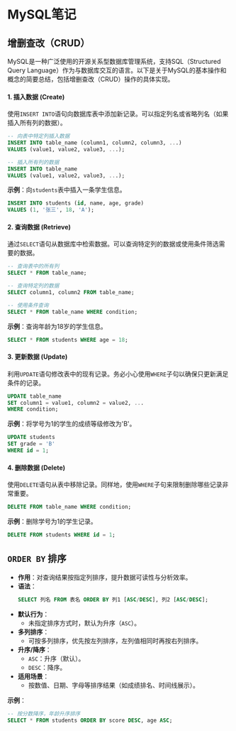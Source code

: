 # MySQL笔记



## 增删查改（CRUD）

MySQL是一种广泛使用的开源关系型数据库管理系统，支持SQL（Structured Query Language）作为与数据库交互的语言。以下是关于MySQL的基本操作和概念的简要总结，包括增删查改（CRUD）操作的具体实现。

#### 1. 插入数据 (Create)
使用`INSERT INTO`语句向数据库表中添加新记录。可以指定列名或省略列名（如果插入所有列的数据）。

```sql
-- 向表中特定列插入数据
INSERT INTO table_name (column1, column2, column3, ...)
VALUES (value1, value2, value3, ...);

-- 插入所有列的数据
INSERT INTO table_name
VALUES (value1, value2, value3, ...);
```

**示例**：向`students`表中插入一条学生信息。
```sql
INSERT INTO students (id, name, age, grade)
VALUES (1, '张三', 18, 'A');
```

#### 2. 查询数据 (Retrieve)
通过`SELECT`语句从数据库中检索数据。可以查询特定列的数据或使用条件筛选需要的数据。

```sql
-- 查询表中的所有列
SELECT * FROM table_name;

-- 查询特定列的数据
SELECT column1, column2 FROM table_name;

-- 使用条件查询
SELECT * FROM table_name WHERE condition;
```

**示例**：查询年龄为18岁的学生信息。
```sql
SELECT * FROM students WHERE age = 18;
```

#### 3. 更新数据 (Update)
利用`UPDATE`语句修改表中的现有记录。务必小心使用`WHERE`子句以确保只更新满足条件的记录。

```sql
UPDATE table_name 
SET column1 = value1, column2 = value2, ...
WHERE condition;
```

**示例**：将学号为1的学生的成绩等级修改为'B'。
```sql
UPDATE students
SET grade = 'B'
WHERE id = 1;
```

#### 4. 删除数据 (Delete)
使用`DELETE`语句从表中移除记录。同样地，使用`WHERE`子句来限制删除哪些记录非常重要。

```sql
DELETE FROM table_name WHERE condition;
```

**示例**：删除学号为1的学生记录。
```sql
DELETE FROM students WHERE id = 1;
```





## `ORDER BY` 排序

- **作用**：对查询结果按指定列排序，提升数据可读性与分析效率。  
- **语法**：  
  ```sql
  SELECT 列名 FROM 表名 ORDER BY 列1 [ASC/DESC], 列2 [ASC/DESC];
  ```
- **默认行为**：  
  - 未指定排序方式时，默认为升序（`ASC`）。  
- **多列排序**：  
  - 可按多列排序，优先按左列排序，左列值相同时再按右列排序。  
- **升序/降序**：  
  - `ASC`：升序（默认）。  
  - `DESC`：降序。  
- **适用场景**：  
  - 按数值、日期、字母等排序结果（如成绩排名、时间线展示）。  

**示例**：  
```sql
-- 按分数降序，年龄升序排序  
SELECT * FROM students ORDER BY score DESC, age ASC;  
```